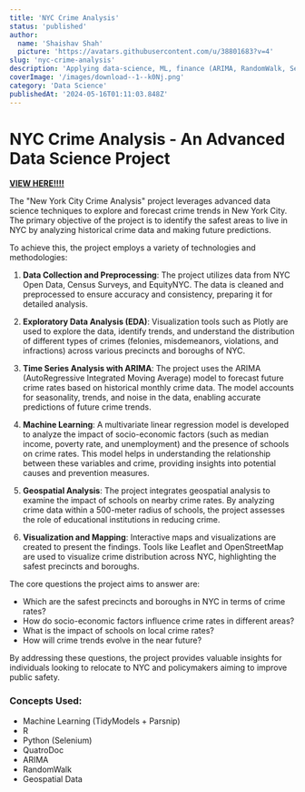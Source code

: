 ```yaml
---
title: 'NYC Crime Analysis'
status: 'published'
author:
  name: 'Shaishav Shah'
  picture: 'https://avatars.githubusercontent.com/u/38801683?v=4'
slug: 'nyc-crime-analysis'
description: 'Applying data-science, ML, finance (ARIMA, RandomWalk, Seasonality, etc.), and statistics.'
coverImage: '/images/download--1--k0Nj.png'
category: 'Data Science'
publishedAt: '2024-05-16T01:11:03.848Z'
---
```


# NYC Crime Analysis - An Advanced Data Science Project

[**VIEW HERE!!!!**](https://effortless-youtiao-b764d0.netlify.app)

The "New York City Crime Analysis" project leverages advanced data science techniques to explore and forecast crime trends in New York City. The primary objective of the project is to identify the safest areas to live in NYC by analyzing historical crime data and making future predictions.

To achieve this, the project employs a variety of technologies and methodologies:

1. **Data Collection and Preprocessing**: The project utilizes data from NYC Open Data, Census Surveys, and EquityNYC. The data is cleaned and preprocessed to ensure accuracy and consistency, preparing it for detailed analysis.

2. **Exploratory Data Analysis (EDA)**: Visualization tools such as Plotly are used to explore the data, identify trends, and understand the distribution of different types of crimes (felonies, misdemeanors, violations, and infractions) across various precincts and boroughs of NYC.

3. **Time Series Analysis with ARIMA**: The project uses the ARIMA (AutoRegressive Integrated Moving Average) model to forecast future crime rates based on historical monthly crime data. The model accounts for seasonality, trends, and noise in the data, enabling accurate predictions of future crime trends.

4. **Machine Learning**: A multivariate linear regression model is developed to analyze the impact of socio-economic factors (such as median income, poverty rate, and unemployment) and the presence of schools on crime rates. This model helps in understanding the relationship between these variables and crime, providing insights into potential causes and prevention measures.

5. **Geospatial Analysis**: The project integrates geospatial analysis to examine the impact of schools on nearby crime rates. By analyzing crime data within a 500-meter radius of schools, the project assesses the role of educational institutions in reducing crime.

6. **Visualization and Mapping**: Interactive maps and visualizations are created to present the findings. Tools like Leaflet and OpenStreetMap are used to visualize crime distribution across NYC, highlighting the safest precincts and boroughs.

The core questions the project aims to answer are:

- Which are the safest precincts and boroughs in NYC in terms of crime rates?
- How do socio-economic factors influence crime rates in different areas?
- What is the impact of schools on local crime rates?
- How will crime trends evolve in the near future?

By addressing these questions, the project provides valuable insights for individuals looking to relocate to NYC and policymakers aiming to improve public safety.

### Concepts Used:

- Machine Learning (TidyModels + Parsnip)
- R
- Python (Selenium)
- QuatroDoc
- ARIMA
- RandomWalk
- Geospatial Data